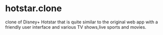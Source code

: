 # hotstar.clone
clone of Disney+ Hotstar that is quite similar to the original web app with a friendly user interface and  various TV shows,live sports and movies.
